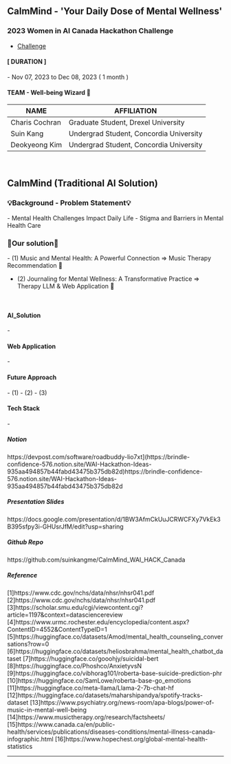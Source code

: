 ## CalmMind - 'Your Daily Dose of Mental Wellness'

### 2023 Women in AI Canada Hackathon Challenge
- [Challenge](https://www.womeninai.co/_files/ugd/878656_fa3000c258594eee9827520e11a4afc1.pdf)

<h4>[ DURATION ]‍</h4>
- Nov 07, 2023 to Dec 08, 2023 ( 1 month )

<br>

<h4> TEAM - Well-being Wizard 🔮 </h4>

| NAME | AFFILIATION | 
| --- |  --- |  
| Charis Cochran | Graduate Student, Drexel University |  
| Suin Kang | Undergrad Student, Concordia University |  
| Deokyeong Kim | Undergrad Student, Concordia University |  

<br>

## CalmMind (Traditional AI Solution)

<h3>💡Background - Problem Statement💡</h3>
- Mental Health Challenges Impact Daily Life 
- Stigma and Barriers in Mental Health Care

<br>

<h3>🎯Our solution🎯</h3>
- (1) Music and Mental Health: A Powerful Connection 
=> Music Therapy Recommendation 🎵

- (2) Journaling for Mental Wellness: A Transformative Practice
=> Therapy LLM & Web Application 📝


<br>

<h4> AI_Solution </h4>
- 


<br>


<h4>Web Application</h4>
- 

<br>

<h4> Future Approach </h4>
- (1)
- (2)
- (3)


<h4>Tech Stack</h4>
- 

<h5>Notion</h5>
https://devpost.com/software/roadbuddy-lio7xt](https://brindle-confidence-576.notion.site/WAI-Hackathon-Ideas-935aa494857b44fabd43475b375db82d)https://brindle-confidence-576.notion.site/WAI-Hackathon-Ideas-935aa494857b44fabd43475b375db82d

<br>

<h5> Presentation Slides </h5>
https://docs.google.com/presentation/d/1BW3AfmCkUuJCRWCFXy7VkEk3B395sfpy3i-GHUsrJfM/edit?usp=sharing
<br>

<h5> Github Repo </h5>
https://github.com/suinkangme/CalmMind_WAI_HACK_Canada

<br>

<h5> Reference </h5>
[1]https://www.cdc.gov/nchs/data/nhsr/nhsr041.pdf
[2]https://www.cdc.gov/nchs/data/nhsr/nhsr041.pdf 
[3]https://scholar.smu.edu/cgi/viewcontent.cgi?article=1197&context=datasciencereview 
[4]https://www.urmc.rochester.edu/encyclopedia/content.aspx?ContentID=4552&ContentTypeID=1 
[5]https://huggingface.co/datasets/Amod/mental_health_counseling_conversations?row=0 
[6]https://huggingface.co/datasets/heliosbrahma/mental_health_chatbot_dataset 
[7]https://huggingface.co/gooohjy/suicidal-bert 
[8]https://huggingface.co/Phoshco/AnxietyvsN 
[9]https://huggingface.co/vibhorag101/roberta-base-suicide-prediction-phr
[10]https://huggingface.co/SamLowe/roberta-base-go_emotions
[11]https://huggingface.co/meta-llama/Llama-2-7b-chat-hf
[12]https://huggingface.co/datasets/maharshipandya/spotify-tracks-dataset
[13]https://www.psychiatry.org/news-room/apa-blogs/power-of-music-in-mental-well-being
[14]https://www.musictherapy.org/research/factsheets/
[15]https://www.canada.ca/en/public-health/services/publications/diseases-conditions/mental-illness-canada-infographic.html
[16]https://www.hopechest.org/global-mental-health-statistics


***


